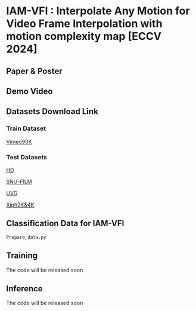 # IAM-VFI : Interpolate Any Motion for Video Frame Interpolation with motion complexity map [ECCV 2024]


## Paper & Poster

## Demo Video

## Datasets Download Link

### Train Dataset
[Vimeo90K](http://toflow.csail.mit.edu/)
### Test Datasets
[HD](https://github.com/baowenbo/MEMC-Net?tab=readme-ov-file)


[SNU-FILM](https://myungsub.github.io/CAIN/)


[UVG](https://ultravideo.fi/#testsequences)


[Xiph2K&4K](https://github.com/sniklaus/softmax-splatting/blob/master/benchmark_xiph.py)

## Classification Data for IAM-VFI
```
Prepare_data.py
```

## Training
The code will be released soon
## Inference
The code will be released soon
